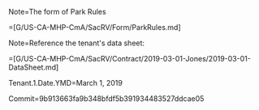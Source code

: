 Note=The form of Park Rules

=[G/US-CA-MHP-CmA/SacRV/Form/ParkRules.md]
 
Note=Reference the tenant's data sheet:

=[G/US-CA-MHP-CmA/SacRV/Contract/2019-03-01-Jones/2019-03-01-DataSheet.md]

Tenant.1.Date.YMD=March 1, 2019

Commit=9b913663fa9b348bfdf5b391934483527ddcae05
